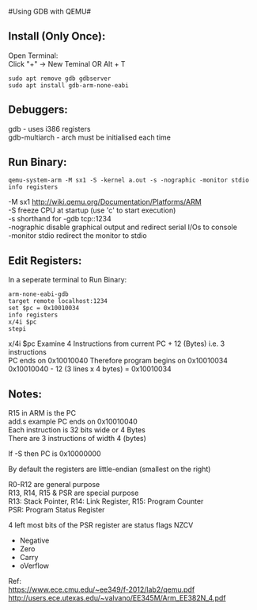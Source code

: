 #Using GDB with QEMU#

Install (Only Once):    
-
Open Terminal:  
Click "+" -> New Teminal OR Alt + T     

    sudo apt remove gdb gdbserver
    sudo apt install gdb-arm-none-eabi
Debuggers:	
-
gdb - uses i386 registers		
gdb-multiarch - arch must be initialised each time	

Run Binary:    
-

    qemu-system-arm -M sx1 -S -kernel a.out -s -nographic -monitor stdio
    info registers  
-M sx1          http://wiki.qemu.org/Documentation/Platforms/ARM    
-S              freeze CPU at startup (use 'c' to start execution)  
-s              shorthand for -gdb tcp::1234  
-nographic      disable graphical output and redirect serial I/Os to console    
-monitor stdio  redirect the monitor to stdio

Edit Registers:    
-
In a seperate terminal to Run Binary:   

    arm-none-eabi-gdb
    target remote localhost:1234
    set $pc = 0x10010034
    info registers
    x/4i $pc
    stepi
x/4i $pc
Examine 4 Instructions from current PC + 12 (Bytes) i.e. 3 instructions    
PC ends on 0x10010040 Therefore program begins on 0x10010034      
0x10010040 - 12 (3 lines x 4 bytes) = 0x10010034 

Notes:    
-
R15 in ARM is the PC    
add.s example PC ends on 0x10010040  
Each instruction is 32 bits wide or 4 Bytes     
There are 3 instructions of width 4 (bytes)     

If -S then PC is 0x10000000

By default the registers are little-endian (smallest on the right)  

R0-R12 are general purpose  
R13, R14, R15 & PSR are special purpose     
R13: Stack Pointer, R14: Link Register, R15: Program Counter    
PSR: Program Status Register    

4 left most bits of the PSR register are status flags NZCV  
* Negative
* Zero
* Carry
* oVerflow

Ref:    
https://www.ece.cmu.edu/~ee349/f-2012/lab2/qemu.pdf     
http://users.ece.utexas.edu/~valvano/EE345M/Arm_EE382N_4.pdf    
